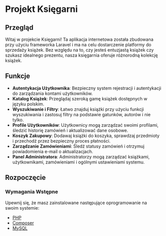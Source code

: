 # Projekt Księgarni

## Przegląd

Witaj w projekcie Księgarni! Ta aplikacja internetowa została zbudowana przy użyciu frameworka Laravel i ma na celu dostarczenie platformy do sprzedaży książek. Bez względu na to, czy jesteś entuzjastą książek czy szukasz idealnego prezentu, nasza księgarnia oferuje różnorodną kolekcję książek.

## Funkcje

- **Autentykacja Użytkownika**: Bezpieczny system rejestracji i autentykacji do zarządzania kontami użytkowników.
- **Katalog Książek**: Przeglądaj szeroką gamę książek dostępnych w języku polskim.
- **Wyszukiwanie i Filtry**: Łatwo znajduj książki przy użyciu funkcji wyszukiwania i zastosuj filtry na podstawie gatunków, autorów i nie tylko.
- **Profile Użytkowników**: Użytkownicy mogą zarządzać swoimi profilami, śledzić historię zamówień i aktualizować dane osobowe.
- **Koszyk Zakupowy**: Dodawaj książki do koszyka, sprawdzaj przedmioty i przechodź przez bezpieczny proces płatności.
- **Zarządzanie Zamówieniami**: Śledź statusy zamówień i otrzymuj powiadomienia e-mail o aktualizacjach.
- **Panel Administratora**: Administratorzy mogą zarządzać książkami, użytkownikami, zamówieniami i ogólnymi ustawieniami systemu.

## Rozpoczęcie

### Wymagania Wstępne

Upewnij się, że masz zainstalowane następujące oprogramowanie na swoim systemie:

- [PHP](https://www.php.net/manual/en/install.php)
- [Composer](https://getcomposer.org/download/)
- [MySQL](https://dev.mysql.com/downloads/)
